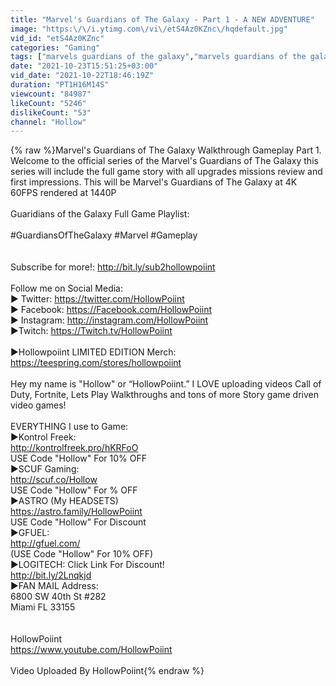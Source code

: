 ```yaml
---
title: "Marvel's Guardians of The Galaxy - Part 1 - A NEW ADVENTURE"
image: "https:\/\/i.ytimg.com\/vi\/etS4Az0KZnc\/hqdefault.jpg"
vid_id: "etS4Az0KZnc"
categories: "Gaming"
tags: ["marvels guardians of the galaxy","marvels guardians of the galaxy game","marvels guardians of the galaxy gameplay"]
date: "2021-10-23T15:51:25+03:00"
vid_date: "2021-10-22T18:46:19Z"
duration: "PT1H16M14S"
viewcount: "84987"
likeCount: "5246"
dislikeCount: "53"
channel: "Hollow"
---
```

{% raw %}Marvel's Guardians of The Galaxy Walkthrough Gameplay Part 1. Welcome to the official series of the Marvel's Guardians of The Galaxy this series will include the full game story with all upgrades missions review and first impressions. This will be Marvel's Guardians of The Galaxy at 4K 60FPS rendered at 1440P<br /><br />Guaridians of the Galaxy Full Game Playlist:<br /><br />#GuardiansOfTheGalaxy #Marvel #Gameplay<br /><br /><br />Subscribe for more!: <a rel="nofollow" target="blank" href="http://bit.ly/sub2hollowpoiint">http://bit.ly/sub2hollowpoiint</a><br /><br />Follow me on Social Media:<br />▶ Twitter: <a rel="nofollow" target="blank" href="https://twitter.com/HollowPoiint">https://twitter.com/HollowPoiint</a><br />▶ Facebook: <a rel="nofollow" target="blank" href="https://Facebook.com/HollowPoiint">https://Facebook.com/HollowPoiint</a><br />▶ Instagram: <a rel="nofollow" target="blank" href="http://instagram.com/HollowPoiint">http://instagram.com/HollowPoiint</a><br />▶Twitch: <a rel="nofollow" target="blank" href="https://Twitch.tv/HollowPoiint">https://Twitch.tv/HollowPoiint</a><br /><br />▶Hollowpoiint LIMITED EDITION Merch:<br /><a rel="nofollow" target="blank" href="https://teespring.com/stores/hollowpoiint">https://teespring.com/stores/hollowpoiint</a><br /><br />Hey my name is &quot;Hollow&quot; or “HollowPoiint.” I LOVE uploading videos Call of Duty, Fortnite, Lets Play Walkthroughs and tons of more Story game driven video games!<br /><br />EVERYTHING I use to Game:<br />▶Kontrol Freek:<br /><a rel="nofollow" target="blank" href="http://kontrolfreek.pro/hKRFoO">http://kontrolfreek.pro/hKRFoO</a><br />USE Code &quot;Hollow&quot; For 10% OFF<br />▶SCUF Gaming: <br /><a rel="nofollow" target="blank" href="http://scuf.co/Hollow">http://scuf.co/Hollow</a><br />USE Code &quot;Hollow&quot; For % OFF<br />▶ASTRO (My HEADSETS)<br /><a rel="nofollow" target="blank" href="https://astro.family/HollowPoiint">https://astro.family/HollowPoiint</a><br />USE Code &quot;Hollow&quot; For Discount<br />▶GFUEL:<br /><a rel="nofollow" target="blank" href="http://gfuel.com/">http://gfuel.com/</a><br />(USE Code &quot;Hollow&quot; For 10% OFF)<br />▶LOGITECH: Click Link For Discount!<br /><a rel="nofollow" target="blank" href="http://bit.ly/2Lnqkjd">http://bit.ly/2Lnqkjd</a><br />▶FAN MAIL Address:<br />6800 SW 40th St #282 <br />Miami FL 33155<br /><br /><br />HollowPoiint<br /><a rel="nofollow" target="blank" href="https://www.youtube.com/HollowPoiint">https://www.youtube.com/HollowPoiint</a><br /><br />Video Uploaded By HollowPoiint{% endraw %}
